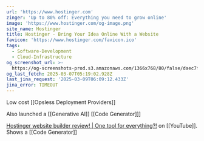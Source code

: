 ```yaml
---
url: 'https://www.hostinger.com'
zinger: 'Up to 80% off: Everything you need to grow online'
image: 'https://www.hostinger.com/og-image.png'
site_name: Hostinger
title: Hostinger - Bring Your Idea Online With a Website
favicon: 'https://www.hostinger.com/favicon.ico'
tags:
  - Software-Development
  - Cloud-Infrastructure
og_screenshot_url: >-
  https://og-screenshots-prod.s3.amazonaws.com/1366x768/80/false/daec7f23677c5fcf685596546919bd5741dea55b32145ccd76da39fb26cad04a.jpeg
og_last_fetch: 2025-03-07T05:19:02.928Z
last_jina_request: '2025-03-09T06:09:12.433Z'
jina_error: TIMEOUT
---
```




Low cost [[Opsless Deployment Providers]]

Also launched a [[Generative AI]] [[Code Generator]]]

[Hostinger website builder review! | One tool for everything?!](https://youtu.be/XgqF-I390_w?si=aLem07Yb-YcAZYrt) on [[YouTube]].  Shows a [[Code Generator]]





